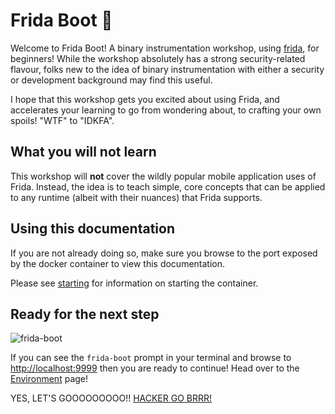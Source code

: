 # Frida Boot 👢

Welcome to Frida Boot! A binary instrumentation workshop, using [frida](https://frida.re/), for beginners! While the workshop absolutely has a strong security-related flavour, folks new to the idea of binary instrumentation with either a security or development background may find this useful.

I hope that this workshop gets you excited about using Frida, and accelerates your learning to go from wondering about, to crafting your own spoils! "WTF" to "IDKFA".

## What you will not learn

This workshop will **not** cover the wildly popular mobile application uses of Frida. Instead, the idea is to teach simple, core concepts that can be applied to any runtime (albeit with their nuances) that Frida supports.

## Using this documentation

If you are not already doing so, make sure you browse to the port exposed by the docker container to view this documentation.

Please see [starting](0-getting-started/starting) for information on starting the container.

## Ready for the next step

![frida-boot](_media/frida-boot-prompt.png)

If you can see the `frida-boot` prompt in your terminal and browse to <http://localhost:9999> then you are ready to continue! Head over to the [Environment](0-getting-started/environment) page!

YES, LET'S GOOOOOOOOO!! [HACKER GO BRRR!](0-getting-started/environment)
